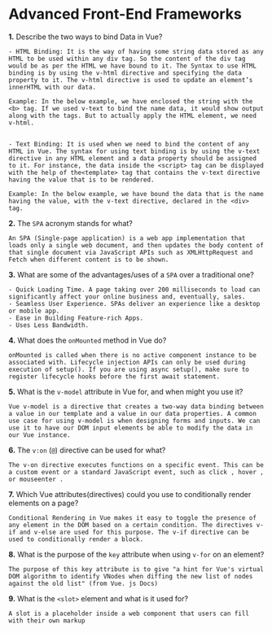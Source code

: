 # Advanced Front-End Frameworks


**1.** Describe the two ways to bind Data in Vue?
<!-- enter you answer in the space below -->
```
- HTML Binding: It is the way of having some string data stored as any HTML to be used within any div tag. So the content of the div tag would be as per the HTML we have bound to it. The Syntax to use HTML binding is by using the v-html directive and specifying the data property to it. The v-html directive is used to update an element’s innerHTML with our data.

Example: In the below example, we have enclosed the string with the <b> tag. If we used v-text to bind the name data, it would show output along with the tags. But to actually apply the HTML element, we need v-html.


- Text Binding: It is used when we need to bind the content of any HTML in Vue. The syntax for using text binding is by using the v-text directive in any HTML element and a data property should be assigned to it. For instance, the data inside the <script> tag can be displayed with the help of the<template> tag that contains the v-text directive having the value that is to be rendered.

Example: In the below example, we have bound the data that is the name having the value, with the v-text directive, declared in the <div> tag.
```

**2.** The `SPA` acronym stands for what?
<!-- enter you answer in the space below -->
```
An SPA (Single-page application) is a web app implementation that loads only a single web document, and then updates the body content of that single document via JavaScript APIs such as XMLHttpRequest and Fetch when different content is to be shown.
```
**3.** What are some of the advantages/uses of a `SPA` over a traditional one?
<!-- enter you answer in the space below -->
```
- Quick Loading Time. A page taking over 200 milliseconds to load can significantly affect your online business and, eventually, sales. 
- Seamless User Experience. SPAs deliver an experience like a desktop or mobile app. 
- Ease in Building Feature-rich Apps. 
- Uses Less Bandwidth.
```
**4.** What does the `onMounted` method in Vue do?
<!-- enter you answer in the space below -->
```
onMounted is called when there is no active component instance to be associated with. Lifecycle injection APIs can only be used during execution of setup(). If you are using async setup(), make sure to register lifecycle hooks before the first await statement.
```
**5.** What is the `v-model` attribute in Vue for, and when might you use it?
<!-- enter you answer in the space below -->
```
Vue v-model is a directive that creates a two-way data binding between a value in our template and a value in our data properties. A common use case for using v-model is when designing forms and inputs. We can use it to have our DOM input elements be able to modify the data in our Vue instance.
```
**6.** The `v:on` (`@`) directive can be used for what?
<!-- enter you answer in the space below -->
```
The v-on directive executes functions on a specific event. This can be a custom event or a standard JavaScript event, such as click , hover , or mouseenter .
```
**7.** Which Vue attributes(directives) could you use to conditionally render elements on a page?
<!-- enter you answer in the space below -->
```
Conditional Rendering in Vue makes it easy to toggle the presence of any element in the DOM based on a certain condition. The directives v-if and v-else are used for this purpose. The v-if directive can be used to conditionally render a block.
```
**8.** What is the purpose of the `key` attribute when using `v-for` on an element?
<!-- enter you answer in the space below -->
```
The purpose of this key attribute is to give "a hint for Vue's virtual DOM algorithm to identify VNodes when diffing the new list of nodes against the old list" (from Vue. js Docs)
```
**9.** What is the `<slot>` element and what is it used for?
<!-- enter you answer in the space below -->
```
A slot is a placeholder inside a web component that users can fill with their own markup 
```